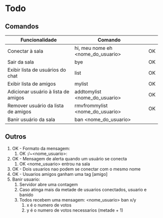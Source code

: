 # Todo

## Comandos

| Funcionalidade                        |  Comando                            |  |
|---------------------------------------|-------------------------------------|--|
| Conectar à sala                       |  hi, meu nome eh <nome_do_usuario>  | OK |
| Sair da sala                          |  bye                                | OK |
| Exibir lista de usuários do chat      |  list                               | OK |
| Exibir lista de amigos                |  mylist                             | OK |
| Adicionar usuário à lista de amigos   |  addtomylist <nome_do_usuario>      | OK |
| Remover usuário da lista de amigos    |  rmvfrommylist <nome_do_usuario>    | OK |
| Banir usuário da sala                 |  ban <nome_do_usuario>              |  |

## Outros

1. OK - Formato da mensagem:
   1. OK <IP>:<PORTA>/~<nome_usuario>: <mensagem> <hora-data>
2. OK - Mensagem de alerta quando um usuário se conecta
   1. OK <nome_usuario> entrou na sala
3. OK - Dois usuarios nao podem se conectar com o mesmo nome
4. OK - Usuarios amigos ganham uma tag \[amigo\]
5. Banir usuario:
   1. Servidor abre uma contagem
   2. Caso atinga mais da metade de usuarios conectados, usuario e banido
   3. Todos recebem uma mensagem: <nome_usuario> ban x/y
      1. x é o numero de votos
      2. y é o numero de votos necessarios (metade + 1)